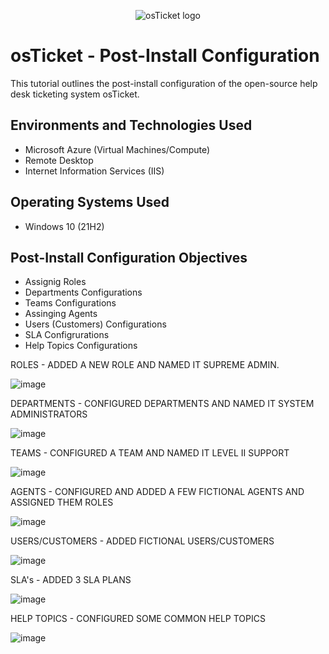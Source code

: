 <p align="center">
<img src="https://i.imgur.com/Clzj7Xs.png" alt="osTicket logo"/>
</p>

<h1>osTicket - Post-Install Configuration</h1>
This tutorial outlines the post-install configuration of the open-source help desk ticketing system osTicket.<br />





<h2>Environments and Technologies Used</h2>

- Microsoft Azure (Virtual Machines/Compute)
- Remote Desktop
- Internet Information Services (IIS)

<h2>Operating Systems Used </h2>

- Windows 10</b> (21H2)

<h2>Post-Install Configuration Objectives</h2>

- Assignig Roles
- Departments Configurations
- Teams Configurations
- Assinging Agents
- Users (Customers) Configurations
- SLA Configrurations
- Help Topics Configurations




ROLES - ADDED A NEW ROLE AND NAMED IT SUPREME ADMIN.

![image](https://github.com/elijahstrozier/post-install-config/assets/161254320/4a9e4d36-0ef7-49c9-8d34-84c5f810baae)


DEPARTMENTS - CONFIGURED DEPARTMENTS AND NAMED IT SYSTEM ADMINISTRATORS

![image](https://github.com/elijahstrozier/post-install-config/assets/161254320/6d588297-51d9-4a55-9554-00799ef333ab)

TEAMS - CONFIGURED A TEAM AND NAMED IT LEVEL II SUPPORT

![image](https://github.com/elijahstrozier/post-install-config/assets/161254320/b8e8a84c-959e-4dfa-ab17-0601897df3a6)

AGENTS - CONFIGURED AND ADDED A FEW FICTIONAL AGENTS AND ASSIGNED THEM ROLES

![image](https://github.com/elijahstrozier/post-install-config/assets/161254320/bc657bdf-1e4b-4a9d-9436-28d274eee0c4)


USERS/CUSTOMERS - ADDED FICTIONAL USERS/CUSTOMERS

![image](https://github.com/elijahstrozier/post-install-config/assets/161254320/b5195501-a8d2-4e1e-ba13-9e4f81878b01)

SLA's - ADDED 3 SLA PLANS

![image](https://github.com/elijahstrozier/post-install-config/assets/161254320/2fc8d908-361a-4ba7-af5b-8384267440fe)

HELP TOPICS - CONFIGURED SOME COMMON HELP TOPICS

![image](https://github.com/elijahstrozier/post-install-config/assets/161254320/50c39863-ce6d-41cb-8744-0e4bb5e63041)
